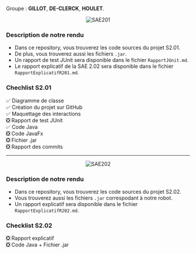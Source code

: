 Groupe : **GILLOT**, **DE-CLERCK**, **HOULET**.

<p align="center"><img src="https://i.imgur.com/8l52IaK.png" alt="SAE201"></p>

### Description de notre rendu

- Dans ce repository, vous trouverez les code sources du projet S2.01.
- De plus, vous trouverez aussi les fichiers `.jar`.
- Un rapport de test JUnit sera disponible dans le fichier `RapportJUnit.md`.
- Le rapport explicatif de la SAE 2.02 sera disponible dans le fichier `RapportExplicatifR201.md`.

### Chechlist S2.01

✅ Diagramme de classe <br>
✅ Création du projet sur GitHub <br>
✅ Maquettage des interactions <br>
❎ Rapport de test JUnit <br>
✅ Code Java <br>
❎ Code JavaFx <br>
❎ Fichier .jar <br>
❎ Rapport des commits <br>

<hr>
<p align="center"><img src="https://i.imgur.com/AZlvJud.png" alt="SAE202"></p>

### Description de notre rendu

- Dans ce repository, vous trouverez les code sources du projet S2.02.
- Vous trouverez aussi les fichiers `.jar` correspodant à notre robot.
- Un rapport explicatif sera disponible dans le fichier `RapportExplicatifR202.md`.

### Checklist S2.02

❎ Rapport explicatif <br>
❎ Code Java + Fichier .jar
